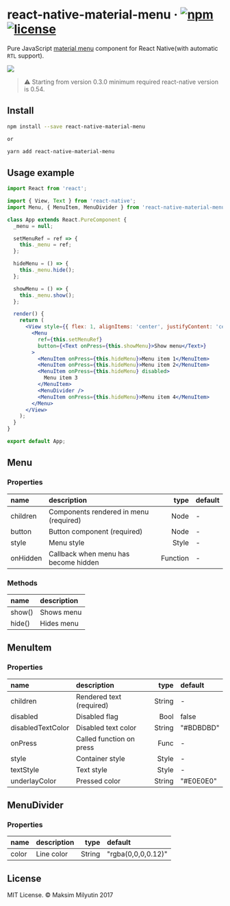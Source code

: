 # react-native-material-menu &middot; [![npm](https://img.shields.io/npm/v/react-native-material-menu.svg)](https://www.npmjs.com/package/react-native-material-menu) [![license](https://img.shields.io/npm/l/react-native-material-menu.svg)](https://github.com/mxck/react-native-material-menu/blob/master/LICENSE)

Pure JavaScript [material
menu](https://material.io/guidelines/components/menus.html) component for React
Native(with automatic `RTL` support).

<img src="https://media.giphy.com/media/3ov9jUvQH4U82JGNRC/giphy.gif" />

> ⚠️ Starting from version 0.3.0 minimum required react-native version is 0.54.

## Install

```bash
npm install --save react-native-material-menu

or

yarn add react-native-material-menu
```

## Usage example

```jsx
import React from 'react';

import { View, Text } from 'react-native';
import Menu, { MenuItem, MenuDivider } from 'react-native-material-menu';

class App extends React.PureComponent {
  _menu = null;

  setMenuRef = ref => {
    this._menu = ref;
  };

  hideMenu = () => {
    this._menu.hide();
  };

  showMenu = () => {
    this._menu.show();
  };

  render() {
    return (
      <View style={{ flex: 1, alignItems: 'center', justifyContent: 'center' }}>
        <Menu
          ref={this.setMenuRef}
          button={<Text onPress={this.showMenu}>Show menu</Text>}
        >
          <MenuItem onPress={this.hideMenu}>Menu item 1</MenuItem>
          <MenuItem onPress={this.hideMenu}>Menu item 2</MenuItem>
          <MenuItem onPress={this.hideMenu} disabled>
            Menu item 3
          </MenuItem>
          <MenuDivider />
          <MenuItem onPress={this.hideMenu}>Menu item 4</MenuItem>
        </Menu>
      </View>
    );
  }
}

export default App;
```

## Menu

### Properties

| name     | description                            |     type | default |
| :------- | :------------------------------------- | -------: | :------ |
| children | Components rendered in menu (required) |     Node | -       |
| button   | Button component (required)            |     Node | -       |
| style    | Menu style                             |    Style | -       |
| onHidden | Callback when menu has become hidden   | Function | -       |

### Methods

| name   | description |
| :----- | :---------- |
| show() | Shows menu  |
| hide() | Hides menu  |

## MenuItem

### Properties

| name              | description              |   type | default   |
| :---------------- | :----------------------- | -----: | :-------- |
| children          | Rendered text (required) | String | -         |
| disabled          | Disabled flag            |   Bool | false     |
| disabledTextColor | Disabled text color      | String | "#BDBDBD" |
| onPress           | Called function on press |   Func | -         |
| style             | Container style          |  Style | -         |
| textStyle         | Text style               |  Style | -         |
| underlayColor     | Pressed color            | String | "#E0E0E0" |

## MenuDivider

### Properties

| name  | description |   type | default            |
| :---- | :---------- | -----: | :----------------- |
| color | Line color  | String | "rgba(0,0,0,0.12)" |

## License

MIT License. © Maksim Milyutin 2017
